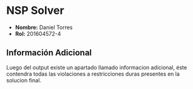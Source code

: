 # NSP Solver

- **Nombre:** Daniel Torres
- **Rol:** 201604572-4

## Información Adicional

Luego del output existe un apartado llamado informacion adicional, éste contendra todas las violaciones a restricciones duras presentes en la solucion final.